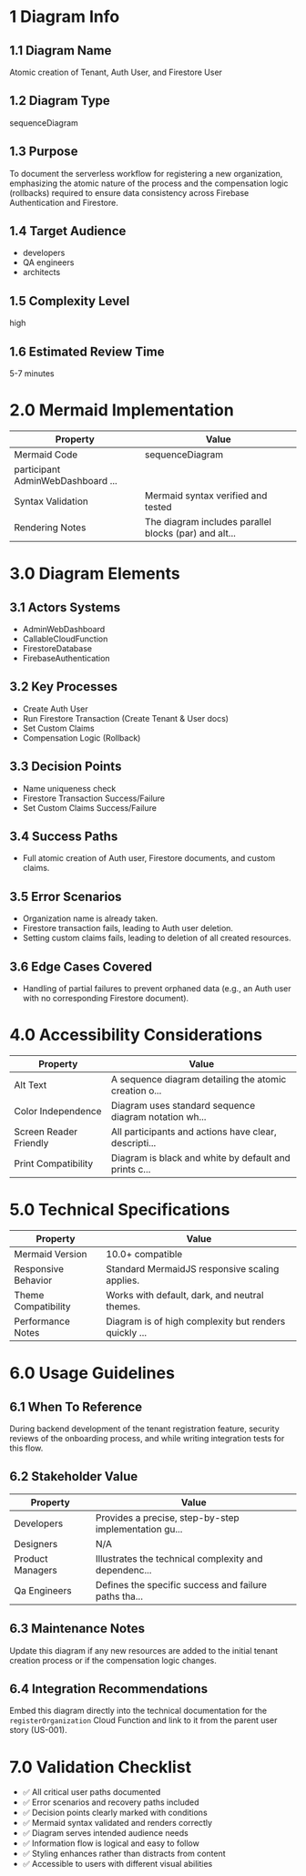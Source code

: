 # 1 Diagram Info

## 1.1 Diagram Name

Atomic creation of Tenant, Auth User, and Firestore User

## 1.2 Diagram Type

sequenceDiagram

## 1.3 Purpose

To document the serverless workflow for registering a new organization, emphasizing the atomic nature of the process and the compensation logic (rollbacks) required to ensure data consistency across Firebase Authentication and Firestore.

## 1.4 Target Audience

- developers
- QA engineers
- architects

## 1.5 Complexity Level

high

## 1.6 Estimated Review Time

5-7 minutes

# 2.0 Mermaid Implementation

| Property | Value |
|----------|-------|
| Mermaid Code | sequenceDiagram
    participant AdminWebDashboard ... |
| Syntax Validation | Mermaid syntax verified and tested |
| Rendering Notes | The diagram includes parallel blocks (par) and alt... |

# 3.0 Diagram Elements

## 3.1 Actors Systems

- AdminWebDashboard
- CallableCloudFunction
- FirestoreDatabase
- FirebaseAuthentication

## 3.2 Key Processes

- Create Auth User
- Run Firestore Transaction (Create Tenant & User docs)
- Set Custom Claims
- Compensation Logic (Rollback)

## 3.3 Decision Points

- Name uniqueness check
- Firestore Transaction Success/Failure
- Set Custom Claims Success/Failure

## 3.4 Success Paths

- Full atomic creation of Auth user, Firestore documents, and custom claims.

## 3.5 Error Scenarios

- Organization name is already taken.
- Firestore transaction fails, leading to Auth user deletion.
- Setting custom claims fails, leading to deletion of all created resources.

## 3.6 Edge Cases Covered

- Handling of partial failures to prevent orphaned data (e.g., an Auth user with no corresponding Firestore document).

# 4.0 Accessibility Considerations

| Property | Value |
|----------|-------|
| Alt Text | A sequence diagram detailing the atomic creation o... |
| Color Independence | Diagram uses standard sequence diagram notation wh... |
| Screen Reader Friendly | All participants and actions have clear, descripti... |
| Print Compatibility | Diagram is black and white by default and prints c... |

# 5.0 Technical Specifications

| Property | Value |
|----------|-------|
| Mermaid Version | 10.0+ compatible |
| Responsive Behavior | Standard MermaidJS responsive scaling applies. |
| Theme Compatibility | Works with default, dark, and neutral themes. |
| Performance Notes | Diagram is of high complexity but renders quickly ... |

# 6.0 Usage Guidelines

## 6.1 When To Reference

During backend development of the tenant registration feature, security reviews of the onboarding process, and while writing integration tests for this flow.

## 6.2 Stakeholder Value

| Property | Value |
|----------|-------|
| Developers | Provides a precise, step-by-step implementation gu... |
| Designers | N/A |
| Product Managers | Illustrates the technical complexity and dependenc... |
| Qa Engineers | Defines the specific success and failure paths tha... |

## 6.3 Maintenance Notes

Update this diagram if any new resources are added to the initial tenant creation process or if the compensation logic changes.

## 6.4 Integration Recommendations

Embed this diagram directly into the technical documentation for the `registerOrganization` Cloud Function and link to it from the parent user story (US-001).

# 7.0 Validation Checklist

- ✅ All critical user paths documented
- ✅ Error scenarios and recovery paths included
- ✅ Decision points clearly marked with conditions
- ✅ Mermaid syntax validated and renders correctly
- ✅ Diagram serves intended audience needs
- ✅ Information flow is logical and easy to follow
- ✅ Styling enhances rather than distracts from content
- ✅ Accessible to users with different visual abilities


